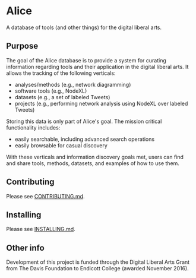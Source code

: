 # Alice
A database of tools (and other things) for the digital liberal arts.

## Purpose
The goal of the Alice database is to provide a system for curating information
regarding tools and their application in the digital liberal arts.
It allows the tracking of the following verticals:

  * analyses/methods (e.g., network diagramming)
  * software tools (e.g., NodeXL)
  * datasets (e.g., a set of labeled Tweets)
  * projects (e.g., performing network analysis using NodeXL over labeled Tweets)

Storing this data is only part of Alice's goal. The mission critical 
functionality includes:

  * easily searchable, including advanced search operations
  * easily browsable for casual discovery

With these verticals and information discovery goals met, users can find and
share tools, methods, datasets, and examples of how to use them.

## Contributing
Please see [CONTRIBUTING.md](CONTRIBUTING.md).

## Installing
Please see [INSTALLING.md](INSTALLING.md).


## Other info
Development of this project is funded through the Digital Liberal Arts
Grant from The Davis Foundation to Endicott College (awarded November 2016).
